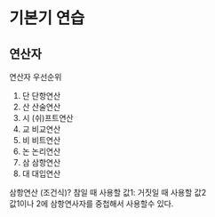 # 기본기 연습

## 연산자
연산자 우선순위 
1. 단 단항연산
2. 산 산술연산
3. 시 (쉬)프트연산
4. 교 비교연산
5. 비 비트연산
6. 논 논리연산
7. 삼 삼항연산
8. 대 대입연산

삼항연산 (조건식)? 참일 때 사용할 값1: 거짓일 때 사용할 값2
<br/>
값1이나 2에 삼항연사자를 중첩해서 사용할수 있다.
